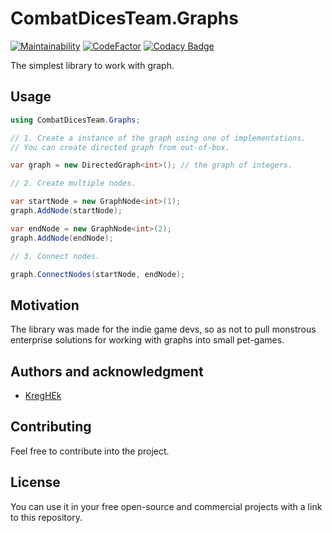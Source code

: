# CombatDicesTeam.Graphs

[![Maintainability](https://api.codeclimate.com/v1/badges/a45b998de638640f1774/maintainability)](https://codeclimate.com/github/kreghek/CombatDicesTeam.Graphs/maintainability)
[![CodeFactor](https://www.codefactor.io/repository/github/kreghek/combatdicesteam.graphs/badge)](https://www.codefactor.io/repository/github/kreghek/combatdicesteam.graphs)
[![Codacy Badge](https://app.codacy.com/project/badge/Grade/f76dcd9be48548edaa4a28e5f59fc1ef)](https://app.codacy.com/gh/kreghek/CombatDicesTeam.Graphs/dashboard?utm_source=gh&utm_medium=referral&utm_content=&utm_campaign=Badge_grade)

The simplest library to work with graph.

## Usage

```c#
using CombatDicesTeam.Graphs;

// 1. Create a instance of the graph using one of implementations.
// You can create directed graph from out-of-box.

var graph = new DirectedGraph<int>(); // the graph of integers.

// 2. Create multiple nodes.

var startNode = new GraphNode<int>(1);
graph.AddNode(startNode);

var endNode = new GraphNode<int>(2);
graph.AddNode(endNode);

// 3. Connect nodes.

graph.ConnectNodes(startNode, endNode);
```

## Motivation

The library was made for the indie game devs, so as not to pull monstrous enterprise solutions for working with graphs into small pet-games.

## Authors and acknowledgment

*    [KregHEk](https://github.com/kreghek)

## Contributing

Feel free to contribute into the project.

## License

You can use it in your free open-source and commercial projects with a link to this repository.
